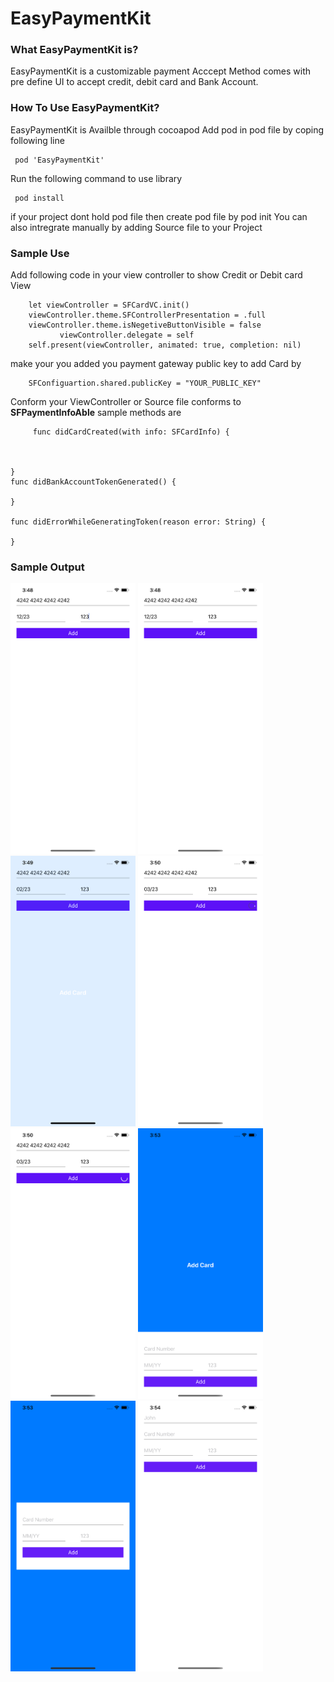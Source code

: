 # EasyPaymentKit
### What EasyPaymentKit is?
EasyPaymentKit is a customizable payment Acccept Method comes with pre define UI to accept credit, debit card and  Bank Account.
### How To Use EasyPaymentKit?
  EasyPaymentKit is Availble through cocoapod
  Add pod in pod file by coping following line 
     
     pod 'EasyPaymentKit' 
  Run the following command to use library
    
     pod install
  if your project dont hold pod file then create pod file by pod init
   You can also intregrate manually by adding Source file to your Project
   
 ### Sample Use
 Add following code in your view controller to show Credit or Debit card View
        
        let viewController = SFCardVC.init()
        viewController.theme.SFControllerPresentation = .full
        viewController.theme.isNegetiveButtonVisible = false
               viewController.delegate = self
        self.present(viewController, animated: true, completion: nil)
        
   make your you added you payment gateway public key to add Card by 
   
        SFConfiguartion.shared.publicKey = "YOUR_PUBLIC_KEY"
        
   Conform your ViewController or Source file conforms to <b>SFPaymentInfoAble</b>
   sample methods are 
   
         func didCardCreated(with info: SFCardInfo) {
  
        
        
    }
    func didBankAccountTokenGenerated() {
        
    }
    
    func didErrorWhileGeneratingToken(reason error: String) {
 
    }
    
        
 ### Sample Output
 
 <img src="https://github.com/SaifullahIlyas/OutPutFiles/blob/master/Simulator%20Screen%20Shot%20-%20iPhone%2011%20Pro%20Max%20-%202020-09-28%20at%2015.48.19.png" width=200> <img src="https://github.com/SaifullahIlyas/OutPutFiles/blob/master/Simulator%20Screen%20Shot%20-%20iPhone%2011%20Pro%20Max%20-%202020-09-28%20at%2015.48.22.png" width=200> <img src="https://github.com/SaifullahIlyas/OutPutFiles/blob/master/Simulator%20Screen%20Shot%20-%20iPhone%2011%20Pro%20Max%20-%202020-09-28%20at%2015.49.32.png" width=200> <img src="https://github.com/SaifullahIlyas/OutPutFiles/blob/master/Simulator%20Screen%20Shot%20-%20iPhone%2011%20Pro%20Max%20-%202020-09-28%20at%2015.50.01.png" width=200> <img src="https://github.com/SaifullahIlyas/OutPutFiles/blob/master/Simulator%20Screen%20Shot%20-%20iPhone%2011%20Pro%20Max%20-%202020-09-28%20at%2015.50.08.png" width=200> <img src="https://github.com/SaifullahIlyas/OutPutFiles/blob/master/Simulator%20Screen%20Shot%20-%20iPhone%2011%20Pro%20Max%20-%202020-09-28%20at%2015.53.24.png" width=200> <img src="https://github.com/SaifullahIlyas/OutPutFiles/blob/master/Simulator%20Screen%20Shot%20-%20iPhone%2011%20Pro%20Max%20-%202020-09-28%20at%2015.53.43.png" width=200> <img src="https://github.com/SaifullahIlyas/OutPutFiles/blob/master/Simulator%20Screen%20Shot%20-%20iPhone%2011%20Pro%20Max%20-%202020-09-28%20at%2015.54.39.png" width=200>
 

